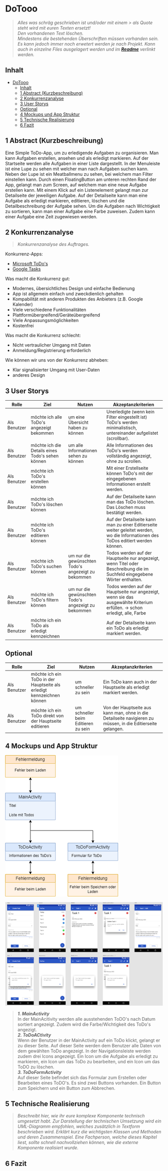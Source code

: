 # DoTooo

> *Alles was schräg geschrieben ist und/oder mit einem > als Quote steht wird mit euren Texten ersetzt!*  
> *Den vorhandenen Text löschen.*  
> *Mindestens die bestehenden Überschriften müssen vorhanden sein. Es kann jedoch immer noch erwetert werden je nach Projekt.*
> *Kann auch in einzelne Files ausgelagert werden und im **[Readme](README.md)** verlinkt werden.*

## Inhalt

- [DoTooo](#dotooo)
  - [Inhalt](#inhalt)
  - [1 Abstract (Kurzbeschreibung)](#1-abstract-kurzbeschreibung)
  - [2 Konkurrenzanalyse](#2-konkurrenzanalyse)
  - [3 User Storys](#3-user-storys)
  - [Optional](#optional)
  - [4 Mockups und App Struktur](#4-mockups-und-app-struktur)
  - [5 Technische Realisierung](#5-technische-realisierung)
  - [6 Fazit](#6-fazit)

## 1 Abstract (Kurzbeschreibung)

Eine Simple ToDo-App, um zu erledigende Aufgaben zu organisieren. Man kann Aufgaben erstellen, ansehen und als erledigt
markieren. Auf der Startseite werden alle Aufgaben in einer Liste dargestellt. In der Menuleiste ist eine Lupe zu sehen
mit welcher man nach Aufgaben suchen kann. Neben der Lupe ist ein Meatballmenu zu sehen, bei welchem man Filter
einstellen kann. Durch einen FloatingButton am unteren rechten Rand der App, gelangt man zum Screen, auf welchem man
eine neue Aufgabe erstellen kann. Mit einem Klick auf ein Listenelement gelangt man zur Detailseite der jeweiligen
Aufgabe. Auf der Detailseite kann man eine Aufgabe als erledigt markieren, editieren, löschen und die Detailbeschreibung
der Aufgabe sehen. Um die Aufgaben nach Wichtigkeit zu sortieren, kann man einer Aufgabe eine Farbe zuweisen. Zudem kann
einer Aufgabe eine Zeit zugewiesen werden.

## 2 Konkurrenzanalyse

> *Konkurrenzanalyse des Auftrages.*

Konkurrenz-Apps:

- [Microsoft ToDo's](https://play.google.com/store/apps/details?id=com.microsoft.todos&hl=de_CH&gl=US)
- [Google Tasks](https://play.google.com/store/apps/details?id=com.google.android.apps.tasks&hl=de_CH&gl=US)

Was macht die Konkurrenz gut:

- Modernes, übersichtliches Design und einfache Bedienung
- App ist allgemein einfach und zweckdienlich gehalten
- Kompabilität mit anderen Produkten des Anbieters (z.B. Google Kalender)
- Viele verschiedene Funktionalitäten
- Plattformübergreifend/Geräteübergreifend
- Viele Anpassungsmöglichkeiten
- Kostenfrei

Was macht die Konkurrenz schlecht:

- Nicht vertraulicher Umgang mit Daten
- Anmeldung/Registrierung erforderlich

Wie können wir uns von der Konkurrenz abheben:

- Klar signalisierter Umgang mit User-Daten
- anderes Design

## 3 User Storys

| Rolle        | Ziel                                             | Nutzen                                              | Akzeptanzkriterien                                                                                                                |
|--------------|--------------------------------------------------|-----------------------------------------------------|-----------------------------------------------------------------------------------------------------------------------------------|
| Als Benutzer | möchte ich alle ToDo's angezeigt bekommen        | um eine Übersicht haben zu können                   | Unerledigte (wenn kein Filter eingestellt ist) ToDo's werden minimalistisch, untereinander aufgelistet (scrollbar).               |
| Als Benutzer | möchte ich die Details eines Todo's sehen können | um alle Informationen sehen zu können               | Alle Informationen des ToDo's werden vollständig angezeigt, ohne zu scrollen.                                                     |
| Als Benutzer | möchte ich ToDo's erstellen können               |                                                     | Mit einer Erstellseite können ToDo's mit der eingegebenen Informationen erstellt werden.                                          |
| Als Benutzer | möchte ich ToDo's löschen können                 |                                                     | Auf der Detailseite kann man das ToDo löschen. Das Löschen muss bestätigt werden.                                                 |
| Als Benutzer | möchte ich ToDo's editieren können               |                                                     | Auf der Detailseite kann man zu einer Editierseite weiter geleitet werden, wo die Informationen des ToDos editiert werden können. |
| Als Benutzer | möchte ich ToDo's suchen können                  | um nur die gewünschten Todo's angezeigt zu bekommen | Todos werden auf der Hauptseite nur angezeigt, wenn Titel oder Beschreibung die im Suchfeld eingegebene Wörter enthalten.         |
| Als Benutzer | möchte ich ToDo's filtern können                 | um nur die gewünschten Todo's angezeigt zu bekommen | Todos werden auf der Hauptseite nur angezeigt, wenn sie das ausgewählte Kriterium erfüllen. -> schon erledigt, alle, Farbe        |
| Als Benutzer | möchte ich ein ToDo als erledigt kennzeichnen    |                                                     | Auf der Detailseite kann ein ToDo als erledigt markiert werden.                                                                   |

## Optional

| Rolle        | Ziel                                                                   | Nutzen                              | Akzeptanzkriterien                                                                                          |
|--------------|------------------------------------------------------------------------|-------------------------------------|-------------------------------------------------------------------------------------------------------------|
| Als Benutzer | möchte ich ein ToDo in der Hauptseite als erledigt kennzeichnen können | um schneller zu sein                | Ein ToDo kann auch in der Hauptseite als erledigt markiert werden.                                          |
| Als Benutzer | möchte ich ein ToDo direkt von der Hauptseite editieren                | um schneller beim Editieren zu sein | Von der Hauptseite aus kann man, ohne in die Detailseite navigieren zu müssen, in die Editierseite gelangen. |

## 4 Mockups und App Struktur

![App Struktur Beispiel](images/app-structure.png)

![Mockup Beispiel](images/mockup.png)
> ***1. MainActivity***  
> In der MainAcitivity werden alle ausstehenden ToDO's nach Datum sortiert angezeigt. Zudem wird die Farbe/Wichtigkeit des ToDo's angezigt. </br>
> ***2. ToDoACtivity***</br>
> Wenn der Benutzer in der MainActivity auf ein ToDo klickt, gelangt er zu dieser Seite. Auf dieser Seite werden dem Benutzer alle Daten von dem gewählten ToDo angezeigt. In der Navigationsleiste werden zudem drei Icons angezeigt. Ein Icon um die Aufgabe als erledigt zu markieren, ein Icon um das ToDo zu bearbeiten, und ein Icon um das ToDO zu löschen. </br>
> ***3. ToDoFormActivity***</br>
> Auf dieser Seite befindet sich das Formular zum Erstellen oder Bearbeiten eines ToDO's. Es sind zwei Buttons vorhanden. Ein Button zum Speichern und ein Button zum Abbrechen.</br>

## 5 Technische Realisierung

> *Beschreibt hier, wie ihr eure komplexe Komponente technisch umgesetzt habt. Zur Darstellung der technischen Umsetzung wird ein UML-Diagramm empfohlen, welches zusätzlich in Textform beschrieben wird. Erklärt kurz die wichtigsten Klassen und Methoden und deren Zusammenspiel. Eine Fachperson, welche dieses Kapitel liest, sollte schnell nachvollziehen können, wie die externe Komponente realisiert wurde.*

## 6 Fazit
